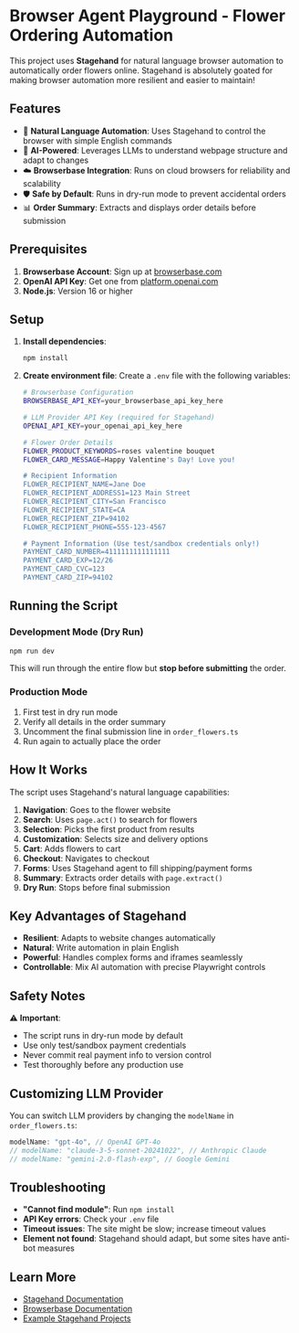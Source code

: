# Browser Agent Playground - Flower Ordering Automation

This project uses **Stagehand** for natural language browser automation to
automatically order flowers online. Stagehand is absolutely goated for making
browser automation more resilient and easier to maintain!

## Features

- 🌹 **Natural Language Automation**: Uses Stagehand to control the browser with
  simple English commands
- 🧠 **AI-Powered**: Leverages LLMs to understand webpage structure and adapt to
  changes
- ☁️ **Browserbase Integration**: Runs on cloud browsers for reliability and
  scalability
- 🛡️ **Safe by Default**: Runs in dry-run mode to prevent accidental orders
- 📊 **Order Summary**: Extracts and displays order details before submission

## Prerequisites

1. **Browserbase Account**: Sign up at
   [browserbase.com](https://browserbase.com)
2. **OpenAI API Key**: Get one from
   [platform.openai.com](https://platform.openai.com)
3. **Node.js**: Version 16 or higher

## Setup

1. **Install dependencies**:
   ```bash
   npm install
   ```

2. **Create environment file**: Create a `.env` file with the following
   variables:
   ```bash
   # Browserbase Configuration
   BROWSERBASE_API_KEY=your_browserbase_api_key_here

   # LLM Provider API Key (required for Stagehand)
   OPENAI_API_KEY=your_openai_api_key_here

   # Flower Order Details
   FLOWER_PRODUCT_KEYWORDS=roses valentine bouquet
   FLOWER_CARD_MESSAGE=Happy Valentine's Day! Love you!

   # Recipient Information
   FLOWER_RECIPIENT_NAME=Jane Doe
   FLOWER_RECIPIENT_ADDRESS1=123 Main Street
   FLOWER_RECIPIENT_CITY=San Francisco
   FLOWER_RECIPIENT_STATE=CA
   FLOWER_RECIPIENT_ZIP=94102
   FLOWER_RECIPIENT_PHONE=555-123-4567

   # Payment Information (Use test/sandbox credentials only!)
   PAYMENT_CARD_NUMBER=4111111111111111
   PAYMENT_CARD_EXP=12/26
   PAYMENT_CARD_CVC=123
   PAYMENT_CARD_ZIP=94102
   ```

## Running the Script

### Development Mode (Dry Run)

```bash
npm run dev
```

This will run through the entire flow but **stop before submitting** the order.

### Production Mode

1. First test in dry run mode
2. Verify all details in the order summary
3. Uncomment the final submission line in `order_flowers.ts`
4. Run again to actually place the order

## How It Works

The script uses Stagehand's natural language capabilities:

1. **Navigation**: Goes to the flower website
2. **Search**: Uses `page.act()` to search for flowers
3. **Selection**: Picks the first product from results
4. **Customization**: Selects size and delivery options
5. **Cart**: Adds flowers to cart
6. **Checkout**: Navigates to checkout
7. **Forms**: Uses Stagehand agent to fill shipping/payment forms
8. **Summary**: Extracts order details with `page.extract()`
9. **Dry Run**: Stops before final submission

## Key Advantages of Stagehand

- **Resilient**: Adapts to website changes automatically
- **Natural**: Write automation in plain English
- **Powerful**: Handles complex forms and iframes seamlessly
- **Controllable**: Mix AI automation with precise Playwright controls

## Safety Notes

⚠️ **Important**:

- The script runs in dry-run mode by default
- Use only test/sandbox payment credentials
- Never commit real payment info to version control
- Test thoroughly before any production use

## Customizing LLM Provider

You can switch LLM providers by changing the `modelName` in `order_flowers.ts`:

```typescript
modelName: "gpt-4o", // OpenAI GPT-4o
// modelName: "claude-3-5-sonnet-20241022", // Anthropic Claude
// modelName: "gemini-2.0-flash-exp", // Google Gemini
```

## Troubleshooting

- **"Cannot find module"**: Run `npm install`
- **API Key errors**: Check your `.env` file
- **Timeout issues**: The site might be slow; increase timeout values
- **Element not found**: Stagehand should adapt, but some sites have anti-bot
  measures

## Learn More

- [Stagehand Documentation](https://docs.stagehand.dev)
- [Browserbase Documentation](https://docs.browserbase.com)
- [Example Stagehand Projects](https://github.com/browserbase/stagehand/tree/main/examples)
